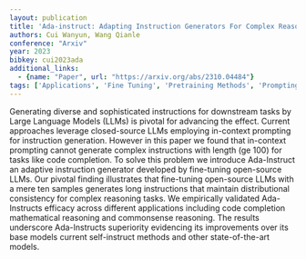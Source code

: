 ```yaml
---
layout: publication
title: 'Ada-instruct: Adapting Instruction Generators For Complex Reasoning'
authors: Cui Wanyun, Wang Qianle
conference: "Arxiv"
year: 2023
bibkey: cui2023ada
additional_links:
  - {name: "Paper", url: "https://arxiv.org/abs/2310.04484"}
tags: ['Applications', 'Fine Tuning', 'Pretraining Methods', 'Prompting', 'RAG', 'Training Techniques']
---
```

Generating diverse and sophisticated instructions for downstream tasks by Large Language Models (LLMs) is pivotal for advancing the effect. Current approaches leverage closed-source LLMs employing in-context prompting for instruction generation. However in this paper we found that in-context prompting cannot generate complex instructions with length (ge 100) for tasks like code completion. To solve this problem we introduce Ada-Instruct an adaptive instruction generator developed by fine-tuning open-source LLMs. Our pivotal finding illustrates that fine-tuning open-source LLMs with a mere ten samples generates long instructions that maintain distributional consistency for complex reasoning tasks. We empirically validated Ada-Instructs efficacy across different applications including code completion mathematical reasoning and commonsense reasoning. The results underscore Ada-Instructs superiority evidencing its improvements over its base models current self-instruct methods and other state-of-the-art models.
